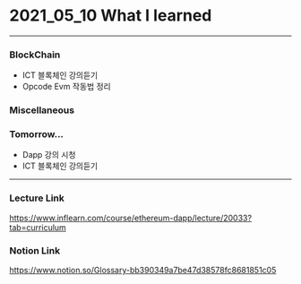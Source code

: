 # 2021_05_10 What I learned

-----

### BlockChain

* ICT 블록체인 강의듣기
* Opcode Evm 작동법 정리 


### Miscellaneous



### Tomorrow...

* Dapp 강의 시청
* ICT 블록체인 강의듣기


-----

### Lecture Link

<https://www.inflearn.com/course/ethereum-dapp/lecture/20033?tab=curriculum>
    
### Notion Link

<https://www.notion.so/Glossary-bb390349a7be47d38578fc8681851c05>